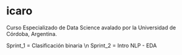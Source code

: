 # icaro
 
Curso Especializado de Data Science avalado por la Universidad de Córdoba, Argentina.

Sprint_1 = Clasificación binaria
\n Sprint_2 = Intro NLP - EDA
